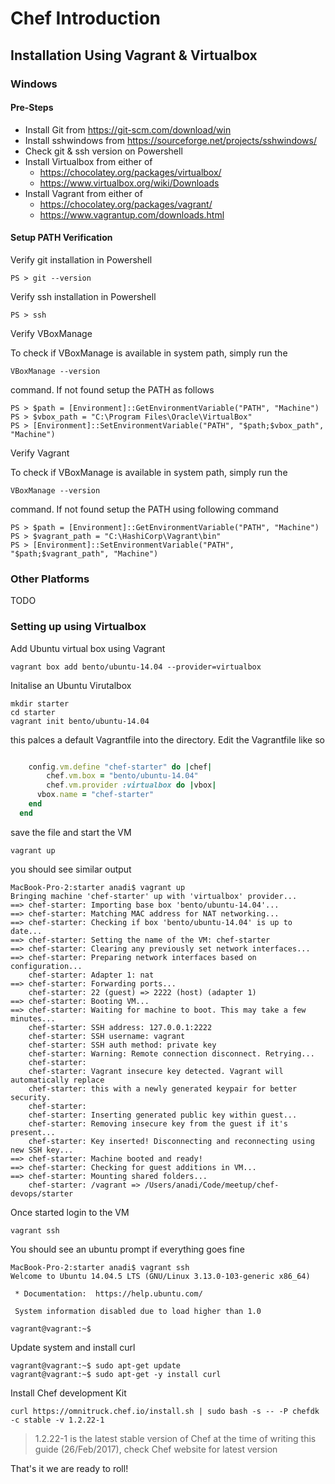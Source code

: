 # Chef Introduction

## Installation Using Vagrant & Virtualbox

### Windows

#### Pre-Steps

* Install Git from https://git-scm.com/download/win
* Install sshwindows from https://sourceforge.net/projects/sshwindows/
* Check git & ssh version on Powershell
* Install Virtualbox from either of
  * https://chocolatey.org/packages/virtualbox/
  * https://www.virtualbox.org/wiki/Downloads
* Install Vagrant from either of
  * https://chocolatey.org/packages/vagrant/
  * https://www.vagrantup.com/downloads.html

#### Setup PATH Verification

Verify git installation in Powershell 
```
PS > git --version
```

Verify ssh installation in Powershell
```
PS > ssh
```

Verify VBoxManage 

To check if VBoxManage is available in system path, simply run the 
```
VBoxManage --version 
```
command. If not found setup the PATH as follows
```
PS > $path = [Environment]::GetEnvironmentVariable("PATH", "Machine")
PS > $vbox_path = "C:\Program Files\Oracle\VirtualBox"
PS > [Environment]::SetEnvironmentVariable("PATH", "$path;$vbox_path", "Machine")
```

Verify Vagrant

To check if VBoxManage is available in system path, simply run the 
```
VBoxManage --version 
```
command. If not found setup the PATH using following command
```
PS > $path = [Environment]::GetEnvironmentVariable("PATH", "Machine")
PS > $vagrant_path = "C:\HashiCorp\Vagrant\bin"
PS > [Environment]::SetEnvironmentVariable("PATH", "$path;$vagrant_path", "Machine")
```

### Other Platforms

TODO

### Setting up using Virtualbox

Add Ubuntu virtual box using Vagrant 

```
vagrant box add bento/ubuntu-14.04 --provider=virtualbox
```

Initalise an Ubuntu Virutalbox
```
mkdir starter
cd starter
vagrant init bento/ubuntu-14.04
```

this palces a default Vagrantfile into the directory. Edit the Vagrantfile like so

```ruby

	config.vm.define "chef-starter" do |chef|
		chef.vm.box = "bento/ubuntu-14.04"
		chef.vm.provider :virtualbox do |vbox|
      vbox.name = "chef-starter"
    end		
  end

```

save the file and start the VM

```
vagrant up
```

you should see similar output
```
MacBook-Pro-2:starter anadi$ vagrant up
Bringing machine 'chef-starter' up with 'virtualbox' provider...
==> chef-starter: Importing base box 'bento/ubuntu-14.04'...
==> chef-starter: Matching MAC address for NAT networking...
==> chef-starter: Checking if box 'bento/ubuntu-14.04' is up to date...
==> chef-starter: Setting the name of the VM: chef-starter
==> chef-starter: Clearing any previously set network interfaces...
==> chef-starter: Preparing network interfaces based on configuration...
    chef-starter: Adapter 1: nat
==> chef-starter: Forwarding ports...
    chef-starter: 22 (guest) => 2222 (host) (adapter 1)
==> chef-starter: Booting VM...
==> chef-starter: Waiting for machine to boot. This may take a few minutes...
    chef-starter: SSH address: 127.0.0.1:2222
    chef-starter: SSH username: vagrant
    chef-starter: SSH auth method: private key
    chef-starter: Warning: Remote connection disconnect. Retrying...
    chef-starter:
    chef-starter: Vagrant insecure key detected. Vagrant will automatically replace
    chef-starter: this with a newly generated keypair for better security.
    chef-starter:
    chef-starter: Inserting generated public key within guest...
    chef-starter: Removing insecure key from the guest if it's present...
    chef-starter: Key inserted! Disconnecting and reconnecting using new SSH key...
==> chef-starter: Machine booted and ready!
==> chef-starter: Checking for guest additions in VM...
==> chef-starter: Mounting shared folders...
    chef-starter: /vagrant => /Users/anadi/Code/meetup/chef-devops/starter
```

Once started login to the VM 

```
vagrant ssh
```

You should see an ubuntu prompt if everything goes fine

```
MacBook-Pro-2:starter anadi$ vagrant ssh
Welcome to Ubuntu 14.04.5 LTS (GNU/Linux 3.13.0-103-generic x86_64)

 * Documentation:  https://help.ubuntu.com/

 System information disabled due to load higher than 1.0

vagrant@vagrant:~$
```

Update system and install curl 

```
vagrant@vagrant:~$ sudo apt-get update
vagrant@vagrant:~$ sudo apt-get -y install curl
```

Install Chef development Kit

```
curl https://omnitruck.chef.io/install.sh | sudo bash -s -- -P chefdk -c stable -v 1.2.22-1
```

> 1.2.22-1 is the latest stable version of Chef at the time of writing this guide (26/Feb/2017), check Chef website for latest version

That's it we are ready to roll!
